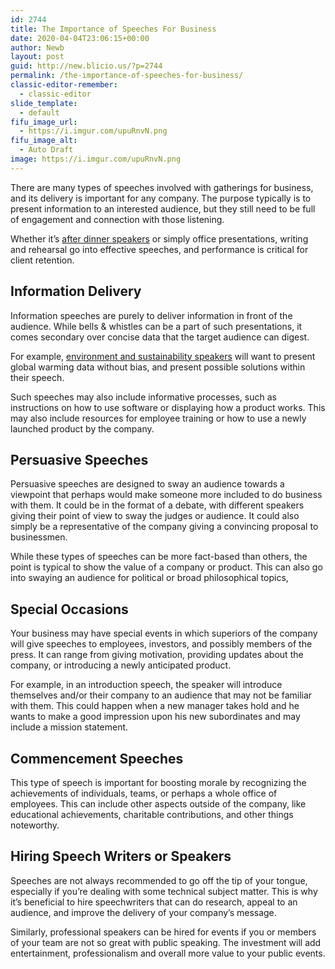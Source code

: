 ```yaml
---
id: 2744
title: The Importance of Speeches For Business
date: 2020-04-04T23:06:15+00:00
author: Newb
layout: post
guid: http://new.blicio.us/?p=2744
permalink: /the-importance-of-speeches-for-business/
classic-editor-remember:
  - classic-editor
slide_template:
  - default
fifu_image_url:
  - https://i.imgur.com/upuRnvN.png
fifu_image_alt:
  - Auto Draft
image: https://i.imgur.com/upuRnvN.png
---
```

There are many types of speeches involved with gatherings for business, and its delivery is important for any company. The purpose typically is to present information to an interested audience, but they still need to be full of engagement and connection with those listening.

Whether it’s [after dinner speakers](https://www.therightaddress.co.uk/after-dinner-speakers/) or simply office presentations, writing and rehearsal go into effective speeches, and performance is critical for client retention.

## Information Delivery

Information speeches are purely to deliver information in front of the audience. While bells & whistles can be a part of such presentations, it comes secondary over concise data that the target audience can digest.

For example, [environment and sustainability speakers](https://www.therightaddress.co.uk/environmental-speakers/) will want to present global warming data without bias, and present possible solutions within their speech.

Such speeches may also include informative processes, such as instructions on how to use software or displaying how a product works. This may also include resources for employee training or how to use a newly launched product by the company.

## Persuasive Speeches

Persuasive speeches are designed to sway an audience towards a viewpoint that perhaps would make someone more included to do business with them. It could be in the format of a debate, with different speakers giving their point of view to sway the judges or audience. It could also simply be a representative of the company giving a convincing proposal to businessmen.

While these types of speeches can be more fact-based than others, the point is typical to show the value of a company or product. This can also go into swaying an audience for political or broad philosophical topics,

## Special Occasions

Your business may have special events in which superiors of the company will give speeches to employees, investors, and possibly members of the press. It can range from giving motivation, providing updates about the company, or introducing a newly anticipated product.

For example, in an introduction speech, the speaker will introduce themselves and/or their company to an audience that may not be familiar with them. This could happen when a new manager takes hold and he wants to make a good impression upon his new subordinates and may include a mission statement.

## Commencement Speeches

This type of speech is important for boosting morale by recognizing the achievements of individuals, teams, or perhaps a whole office of employees. This can include other aspects outside of the company, like educational achievements, charitable contributions, and other things noteworthy.

## Hiring Speech Writers or Speakers

Speeches are not always recommended to go off the tip of your tongue, especially if you’re dealing with some technical subject matter. This is why it’s beneficial to hire speechwriters that can do research, appeal to an audience, and improve the delivery of your company’s message.

Similarly, professional speakers can be hired for events if you or members of your team are not so great with public speaking. The investment will add entertainment, professionalism and overall more value to your public events.